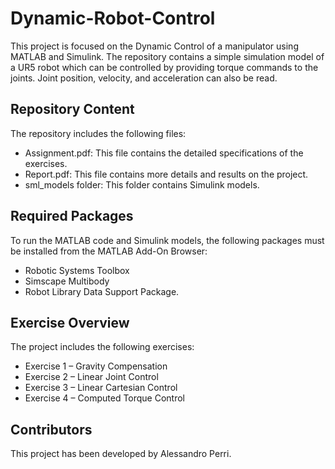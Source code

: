 # Dynamic-Robot-Control
This project is focused on the Dynamic Control of a manipulator using MATLAB and Simulink. The repository contains a simple simulation model of a UR5 robot which can be controlled by providing torque commands to the joints. Joint position, velocity, and acceleration can also be read.

## Repository Content
The repository includes the following files:

- Assignment.pdf: This file contains the detailed specifications of the exercises.
- Report.pdf: This file contains more details and results on the project.
- sml_models folder: This folder contains Simulink models.
## Required Packages
To run the MATLAB code and Simulink models, the following packages must be installed from the MATLAB Add-On Browser:

- Robotic Systems Toolbox
- Simscape Multibody
- Robot Library Data Support Package.
## Exercise Overview
The project includes the following exercises:

- Exercise 1 – Gravity Compensation
- Exercise 2 – Linear Joint Control
- Exercise 3 – Linear Cartesian Control
- Exercise 4 – Computed Torque Control
## Contributors
This project has been developed by Alessandro Perri.
